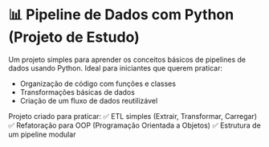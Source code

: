 # 📊 Pipeline de Dados com Python (Projeto de Estudo)
Um projeto simples para aprender os conceitos básicos de pipelines de dados usando Python. Ideal para iniciantes que querem praticar:

- Organização de código com funções e classes
- Transformações básicas de dados
- Criação de um fluxo de dados reutilizável

Projeto criado para praticar:
✅ ETL simples (Extrair, Transformar, Carregar)
✅ Refatoração para OOP (Programação Orientada a Objetos)
✅ Estrutura de um pipeline modular

